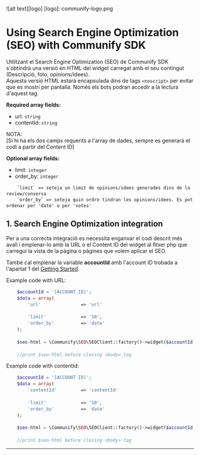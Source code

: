![alt text][logo]
[logo]: communify-logo.png
# Using Search Engine Optimization (SEO) with Communify SDK 

Utilitzant el Search Engine Optimization (SEO) de Communify SDK s'obtindrà una versió en HTML del widget carregat amb el 
seu contingut (Descripció, foto, opinions/idees).   
Aquesta versió HTML estarà encapsulada dins de tags `<noscript>` per evitar que es mostri per pantalla. Només els bots 
podran accedir a la lectura d'aquest tag.

**Required array fields:**

* url: `string`
* contentId: `string`

NOTA:   
[Si hi ha els dos camps requerits a l'array de dades, sempre es generarà el codi a partir del Content ID]

**Optional array fields:**

* limit: `integer`    
* order_by: `integer` 
```
    `limit` => seteja un limit de opinions/idees generades dins de la review/conversa   
    `order_by` => seteja quin ordre tindran les opinions/idees. Es pot ordenar per 'date' o per 'votes'
```
## 1. Search Engine Optimization integration

Per a una correcta integració es necessita enganxar el codi descrit més avall i emplenar-lo amb la URL o el Content ID
del widget al fitxer php que carregui la vista de la pàgina o pàgines que volem aplicar el SEO.

També cal emplenar la variable **accountId** amb l'account ID trobada a l'apartat 1 del [Getting Started](/#1-get-the-account-id).



Example code with URL:

``` php
    $accountId = '[ACCOUNT ID]';
    $data = array(
        'url'               => 'url'
            
        'limit'             => '10',
        'order_by'          => 'date'
    );
    
    $seo-html = \Communify\SEO\SEOClient::factory()->widget($accountId, $data)->html();
    
    //print $seo-html before closing <body> tag
``` 
    
Example code with contentId:
    
``` php
    $accountId = '[ACCOUNT ID]';
    $data = array(
        'contentId'         => 'contentId'            
        
        'limit'             => '10',
        'order_by'          => 'date'
    );       
    
    $seo-html = \Communify\SEO\SEOClient::factory()->widget($accountId, $data)->html();
        
    //print $seo-html before closing <body> tag
```
       
---